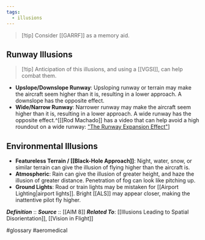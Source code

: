 ```yaml
---
tags:
  - illusions
---
```


> [!tip] Consider [[GARRF]] as a memory aid.

## Runway Illusions
> [!tip] Anticipation of this illusions, and using a [[VGSI]], can help combat them.

- **Upslope/Downslope Runway**: Upsloping runway or terrain may make the aircraft seem higher than it is, resulting in a lower approach. A downslope has the opposite effect.
- **Wide/Narrow Runway**: Narrower runway may make the aircraft seem higher than it is, resulting in a lower approach. A wide runway has the opposite effect.^[[[Rod Machado]] has a video that can help avoid a high roundout on a wide runway: ["The Runway Expansion Effect"](https://www.youtube.com/watch?v=9JfoZERqM7Q)]

## Environmental Illusions
- **Featureless Terrain / [[Black-Hole Approach]]**: Night, water, snow, or similar terrain can give the illusion of flying higher than the aircraft is.
- **Atmospheric**: Rain can give the illusion of greater height, and haze the illusion of greater distance. Penetration of fog can look like pitching up.
- **Ground Lights**: Road or train lights may be mistaken for [[Airport Lighting|airport lights]]. Bright [[ALS]] may appear closer, making the inattentive pilot fly higher.

***Definition***    :: 
***Source***         :: [[AIM 8]]
***Related To***: [[Illusions Leading to Spatial Disorientation]], [[Vision in Flight]]

#glossary #aeromedical